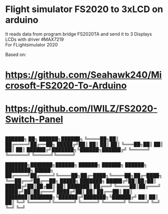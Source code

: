 # Flight simulator FS2020 to 3xLCD on arduino
It reads data from program bridge FS2020TA and send it to 3 Displays <br />
LCDs with driver #MAX7219 <br />
For FLightsimulator 2020 <br />

Based on:

# https://github.com/Seahawk240/Microsoft-FS2020-To-Arduino
# https://github.com/IWILZ/FS2020-Switch-Panel

<br>
██████╗ ██╗      ██████╗██████╗                                    
╚════██╗██║     ██╔════╝██╔══██╗                                   
 █████╔╝██║     ██║     ██║  ██║                                   
 ╚═══██╗██║     ██║     ██║  ██║                                   
██████╔╝███████╗╚██████╗██████╔╝                                   
╚═════╝ ╚══════╝ ╚═════╝╚═════╝                                    
                                                                   
███████╗███████╗██████╗  ██████╗ ██████╗  ██████╗ ████████╗ █████╗ 
██╔════╝██╔════╝╚════██╗██╔═████╗╚════██╗██╔═████╗╚══██╔══╝██╔══██╗
█████╗  ███████╗ █████╔╝██║██╔██║ █████╔╝██║██╔██║   ██║   ███████║
██╔══╝  ╚════██║██╔═══╝ ████╔╝██║██╔═══╝ ████╔╝██║   ██║   ██╔══██║
██║     ███████║███████╗╚██████╔╝███████╗╚██████╔╝   ██║   ██║  ██║
╚═╝     ╚══════╝╚══════╝ ╚═════╝ ╚══════╝ ╚═════╝    ╚═╝   ╚═╝  ╚═╝
                                                                
</br>